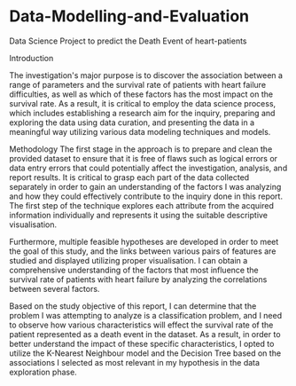 # Data-Modelling-and-Evaluation
Data Science Project to predict the Death Event of heart-patients

Introduction

The investigation's major purpose is to discover the association between a range of parameters and the survival rate of patients with heart failure difficulties, as well as which of these factors has the most impact on the survival rate. As a result, it is critical to employ the data science process, which includes establishing a research aim for the inquiry, preparing and exploring the data using data curation, and presenting the data in a meaningful way utilizing various data modeling techniques and models.


Methodology
The first stage in the approach is to prepare and clean the provided dataset to ensure that it is free of flaws such as logical errors or data entry errors that could potentially affect the investigation, analysis, and report results. It is critical to grasp each part of the data collected separately in order to gain an understanding of the factors I was analyzing and how they could effectively contribute to the inquiry done in this report. The first step of the technique explores each attribute from the acquired information individually and represents it using the suitable descriptive visualisation.

Furthermore, multiple feasible hypotheses are developed in order to meet the goal of this study, and the links between various pairs of features are studied and displayed utilizing proper visualisation. I can obtain a comprehensive understanding of the factors that most influence the survival rate of patients with heart failure by analyzing the correlations between several factors.

Based on the study objective of this report, I can determine that the problem I was attempting to analyze is a classification problem, and I need to observe how various characteristics will effect the survival rate of the patient represented as a death event in the dataset. As a result, in order to better understand the impact of these specific characteristics, I opted to utilize the K-Nearest Neighbour model and the Decision Tree based on the associations I selected as most relevant in my hypothesis in the data exploration phase.
